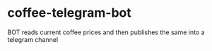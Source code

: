 # coffee-telegram-bot

BOT reads current coffee prices and then publishes the same into a telegram channel
